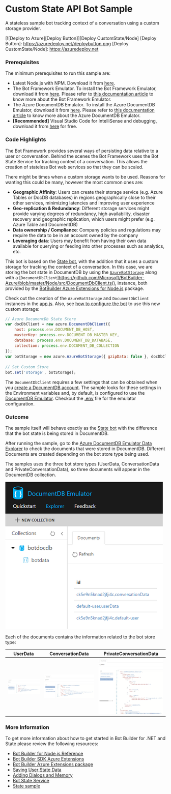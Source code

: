 # Custom State API Bot Sample

A stateless sample bot tracking context of a conversation using a custom storage provider.

[![Deploy to Azure][Deploy Button]][Deploy CustomState/Node]
[Deploy Button]: https://azuredeploy.net/deploybutton.png
[Deploy CustomState/Node]: https://azuredeploy.net

### Prerequisites

The minimum prerequisites to run this sample are:
* Latest Node.js with NPM. Download it from [here](https://nodejs.org/en/download/).
* The Bot Framework Emulator. To install the Bot Framework Emulator, download it from [here](https://aka.ms/bf-bc-emulator). Please refer to [this documentation article](https://docs.botframework.com/en-us/csharp/builder/sdkreference/gettingstarted.html#emulator) to know more about the Bot Framework Emulator.
* The Azure DocumentDB Emulator. To install the Azure DocumentDB Emulator, download it from [here](https://aka.ms/documentdb-emulator). Please refer to [this documentation article](https://docs.microsoft.com/en-us/azure/documentdb/documentdb-nosql-local-emulator) to know more about the Azure DocumentDB Emulator.
* **[Recommended]** Visual Studio Code for IntelliSense and debugging, download it from [here](https://code.visualstudio.com/) for free.

### Code Highlights

The Bot Framework provides several ways of persisting data relative to a user or conversation. Behind the scenes the Bot Framework uses the Bot State Service for tracking context of a conversation. This allows the creation of stateless Bot web services so that they can be scaled.

There might be times when a custom storage wants to be used. Reasons for wanting this could be many, however the most common ones are:

* **Geographic Affinity**: Users can create their storage service (e.g. Azure Tables or DocDB databases) in regions geographically close to their other services, minimizing latencies and improving user experience
* **Geo-replication & Redundancy**: Different storage services might provide varying degrees of redundancy, high availability, disaster recovery and geographic replication, which users might prefer (e.g. Azure Table and DocumentDB)
* **Data ownership / Compliance**: Company policies and regulations may require the data to be in an account owned by the company
* **Leveraging data**: Users may benefit from having their own data available for querying or feeding into other processes such as analytics, etc.

This bot is based on the [State bot](../core-State), with the addition that it uses a custom storage for tracking the context of a conversation. In this case, we are storing the bot state in DocumentDB by using the [`AzureBotStorage`](https://github.com/Microsoft/BotBuilder-Azure/blob/master/Node/src/AzureBotStorage.ts) along with a [`DocumentDbClient`]https://github.com/Microsoft/BotBuilder-Azure/blob/master/Node/src/DocumentDbClient.ts(), instance, both provided by the [BotBuilder Azure Extensions for Node.js](https://www.npmjs.com/package/botbuilder-azure) package.

Check out the creation of the `AzureBotStorage` and `DocumentDbClient` instances in the [app.js](./app.js#L40-L48). Also, see [how to configure the bot](./app.js#L50) to use this new custom storage:

````JavaScript
// Azure DocumentDb State Store
var docDbClient = new azure.DocumentDbClient({
    host: process.env.DOCUMENT_DB_HOST,
    masterKey: process.env.DOCUMENT_DB_MASTER_KEY,
    database: process.env.DOCUMENT_DB_DATABASE,
    collection: process.env.DOCUMENT_DB_COLLECTION
});
var botStorage = new azure.AzureBotStorage({ gzipData: false }, docDbClient);

// Set Custom Store
bot.set('storage', botStorage);
````

The `DocumentDbClient` requires a few settings that can be obtained when you [create a DocumentDB account](https://docs.microsoft.com/en-us/azure/documentdb/documentdb-create-account). The sample looks for these settings in the Environment variables and, by default, is configured to use the [DocumentDB Emulator](https://docs.microsoft.com/en-us/azure/documentdb/documentdb-nosql-local-emulator). Checkout the [.env](./.env#L5-L9) file for the emulator configuration.

### Outcome

The sample itself will behave exactly as the [State bot](../core-State) with the difference that the bot state is being stored in DocumentDB.

After running the sample, go to the [Azure DocumentDB Emulator Data Explorer](https://localhost:8081/_explorer/index.html#) to check the documents that were stored in DocumentDB. Different Documents are created depending on the bot store type being used. 

The samples uses the three bot store types (UserData, ConversationData and PrivateConversationData), so three documents will appear in the DocumentDB collection.

![Sample Outcome](images/outcome.png)

Each of the documents contains the information related to the bot store type:

| UserData| ConversationData | PrivateConversationData |
|----------|-------|----------|
|![Custom State - User Data](images/outcome-userdata.png)|![Custom State - Conversation Data](images/outcome-conversationdata.png)|![Custom State - Private Conversation Data](images/outcome-privateconversationdata.png)|

### More Information

To get more information about how to get started in Bot Builder for .NET and State please review the following resources:
* [Bot Builder for Node.js Reference](https://docs.botframework.com/en-us/node/builder/overview/#navtitle)
* [Bot Builder SDK Azure Extensions](https://github.com/Microsoft/BotBuilder-Azure)
* [Bot Builder Azure Extensions package](https://npmjs.com/package/botbuilder-azure)
* [Saving User State Data](https://docs.botframework.com/en-us/core-concepts/userdata)
* [Adding Dialogs and Memory](https://docs.botframework.com/en-us/node/builder/guides/core-concepts/#adding-dialogs-and-memory)
* [Bot State Service](https://docs.botframework.com/en-us/csharp/builder/sdkreference/stateapi.html)
* [State sample](../core-State)